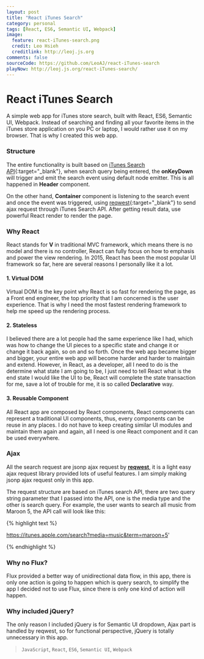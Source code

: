```yaml
---
layout: post
title: "React iTunes Search"
category: personal
tags: [React, ES6, Semantic UI, Webpack]
image:
  feature: react-iTunes-search.png
  credit: Leo Hsieh
  creditlink: http://leoj.js.org
comments: false
sourceCode: https://github.com/LeoAJ/react-iTunes-search
playNow: http://leoj.js.org/react-iTunes-search/
---
```


# React iTunes Search

A simple web app for iTunes store search, built with React, ES6, Semantic UI, Webpack. Instead of searching and finding all your favorite items in the iTunes store application on you PC or laptop, I would rather use it on my browser. That is why I created this web app.

### Structure

The entire functionality is built based on [iTunes Search API](https://www.apple.com/itunes/affiliates/resources/documentation/itunes-store-web-service-search-api.html){:target="_blank"}, when search query being entered, the **onKeyDown** will trigger and emit the search event using default node emitter. This is all happened in **Header** component.

On the other hand, **Container** component is listening to the search event and once the event was triggered, using [reqwest](https://github.com/ded/reqwest){:target="_blank"} to send ajax request through iTunes Search API. After getting result data, use powerful React render to render the page.

### Why React

React stands for **V** in traditional MVC framework, which means there is no model and there is no controller, React can fully focus on how to emphasis and power the view rendering. In 2015, React has been the most popular UI framework so far, here are several reasons I personally like it a lot.

#### 1. Virtual DOM

Virtual DOM is the key point why React is so fast for rendering the page, as a Front end engineer, the top priority that I am concerned is the user experience. That is why I need the most fastest rendering framework to help me speed up the rendering process.

#### 2. Stateless

I believed there are a lot people had the same experience like I had, which was how to change the UI pieces to a specific state and change it or change it back again, so on and so forth. Once the web app became bigger and bigger, your entire web app will become harder and harder to maintain and extend. However, in React, as a developer, all I need to do is the determine what state I am going to be, I just need to tell React what is the end state I would like the UI to be, React will complete the state transaction for me, save a lot of trouble for me, it is so called **Declarative** way.

#### 3. Reusable Component

All React app are composed by React components, React components can represent a traditional UI components, thus, every components can be reuse in any places. I do not have to keep creating similar UI modules and maintain them again and again, all I need is one React component and it can be used everywhere.

### Ajax

All the search request are jsonp ajax request by [**reqwest**](https://github.com/ded/reqwest), it is a light easy ajax request library provided lots of useful features. I am simply making jsonp ajax request only in this app.

The request structure are based on iTunes search API, there are two query string parameter that I passed into the API, one is the media type and the other is search query. For example, the user wants to search all music from Maroon 5, the API call will look like this:

{% highlight text %}

https://itunes.apple.com/search?media=music&term=maroon+5'

{% endhighlight %}

### Why no Flux?

Flux provided a better way of unidirectional data flow, in this app, there is only one action is going to happen which is query search, to simplify the app I decided not to use Flux, since there is only one kind of action will happen.

### Why included jQuery?

The only reason I included jQuery is for Semantic UI dropdown, Ajax part is handled by reqwest, so for functional perspective, jQuery is totally unnecessary in this app.


> `JavaScript`, `React`, `ES6`, `Semantic UI`, `Webpack`
